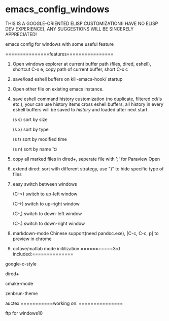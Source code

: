 # emacs_config_windows
THIS IS A GOOGLE-ORIENTED ELISP CUSTOMIZATION(I HAVE NO ELISP DEV EXPERIENCE), ANY SUGGESTIONS WILL BE SINCERELY APPRECIATED!

emacs config for windows with some useful feature


===============features================

1. Open windows explorer at current buffer path (files, dired, eshell), shortcut C-x e, copy path of current buffer, short C-x c

2. save/load eshell buffers on kill-emacs-hook/ startup

3. Open other file on existing emacs instance.

4. save eshell command history customization (no duplicate, filtered cd/ls etc.), your can use history items cross eshell buffers, all history in every eshell buffers will be saved to *history* and loaded after next start.

    (s s) sort by size

    (s x) sort by type

    (s t) sort by modified time

    (s n) sort by name
¹¤
5. copy all marked files in dired+, seperate file with ';' for Paraview Open

6. extend dired: sort with different strategy, use ")" to hide specific type of files

7. easy switch between windows

    (C-<) switch to up-left window

    (C->) switch to up-right window

    (C-,) switch to down-left window

    (C-.) switch to down-right window

8. markdown-mode Chinese support(need pandoc.exe), [C-c, C-c, p] to preview in chrome

9. octave/matlab mode initilization
===========3rd included:==============

google-c-style

dired+

cmake-mode

zenbrun-theme

auctex
===========working on: ===============

ftp for windows10

